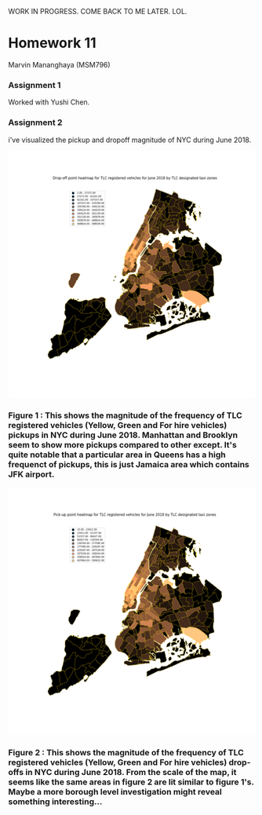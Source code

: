 WORK IN PROGRESS. COME BACK TO ME LATER. LOL.

# Homework 11
Marvin Mananghaya (MSM796)

### Assignment 1
Worked with Yushi Chen.

### Assignment 2
i've visualized the pickup and dropoff magnitude of NYC during June 2018.

![dropoff](https://github.com/jinalklaulitz/PUI2018_msm796/blob/master/HW11_msm796/dropoff_june2018.png)
### Figure 1 : This shows the magnitude of the frequency of TLC registered vehicles (Yellow, Green and For hire vehicles) pickups in NYC during June 2018. Manhattan and Brooklyn seem to show more pickups compared to other except. It's quite notable that a particular area in Queens has a high frequenct of pickups, this is just Jamaica area which contains JFK airport.

![pickup](https://github.com/jinalklaulitz/PUI2018_msm796/blob/master/HW11_msm796/pickup_june2018.png)
### Figure 2 : This shows the magnitude of the frequency of TLC registered vehicles (Yellow, Green and For hire vehicles) drop-offs in NYC during June 2018. From the scale of the map, it seems like the same areas in figure 2 are lit similar to figure 1's. Maybe a more borough level investigation might reveal something interesting...

